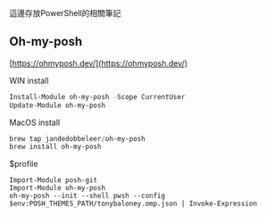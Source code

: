 這邊存放PowerShell的相關筆記


## Oh-my-posh

[https://ohmyposh.dev/](https://ohmyposh.dev/)

WIN install
```PowerShell
Install-Module oh-my-posh -Scope CurrentUser
Update-Module oh-my-posh 
```


MacOS install
```powershell
brew tap jandedobbeleer/oh-my-posh
brew install oh-my-posh
```

$profile
```shell
Import-Module posh-git
Import-Module oh-my-posh
oh-my-posh --init --shell pwsh --config $env:POSH_THEMES_PATH/tonybaloney.omp.json | Invoke-Expression
```

